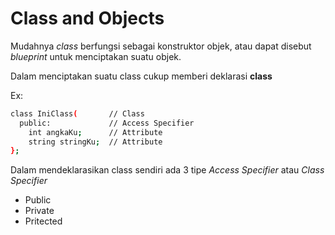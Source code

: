 # Class and Objects

Mudahnya _class_ berfungsi sebagai konstruktor objek, atau dapat disebut _blueprint_
untuk menciptakan suatu objek.

Dalam menciptakan suatu class cukup memberi deklarasi **class**

Ex:

```sh
class IniClass(       // Class
  public:             // Access Specifier
    int angkaKu;      // Attribute
    string stringKu;  // Attribute
};
```

Dalam mendeklarasikan class sendiri ada 3 tipe _Access Specifier_ atau _Class Specifier_
- Public
- Private
- Pritected
